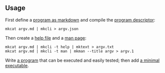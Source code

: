 ## Usage

First define a [program as markdown](/doc/example/argv.md) and compile the [program descriptor](/doc/example/argv.json):

```shell
mkcat argv.md | mkcli > argv.json
```

Then create a [help file](/doc/example/argv.txt) and a [man page](/doc/example/argv.1):

```shell
mkcat argv.md | mkcli -t help | mktext > argv.txt
mkcat argv.md | mkcli -t man | mkman --title argv > argv.1
```

Write [a program](/doc/example/argv.js) that can be executed and easily tested; then add [a minimal executable](/doc/example/argv).
